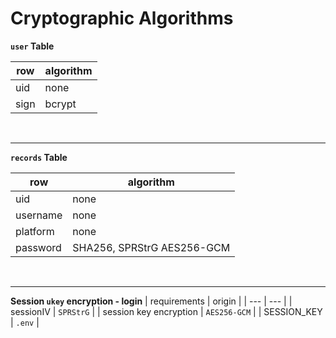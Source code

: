 # Cryptographic Algorithms

**`user` Table**

| row | algorithm
| --- | --- |
| uid | none |
| sign | bcrypt |

<br>

-----

**`records` Table**

| row | algorithm |
| --- | --- |
| uid | none |
| username | none |
| platform | none |
| password | SHA256, SPRStrG AES256-GCM |

<br>

-----

**Session `ukey` encryption - login**
| requirements | origin |
| --- | --- |
| sessionIV | `SPRStrG` |
| session key encryption | `AES256-GCM` |
| SESSION_KEY | `.env` |